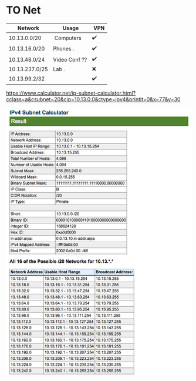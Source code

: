 # TO Net



| Network         | Usage             | VPN                |
|-----------------|-------------------|--------------------|
| 10.13.0.0/20    | Computers         | :heavy_check_mark: |
| 10.13.16.0/20   | Phones .          | :heavy_check_mark: |
| 10.13.48.0/24   | Video Conf ??     | :heavy_check_mark: |
| 10.13.237.0/25  | Lab .             | :x: |
| 10.13.99.2/32   |                   | :heavy_check_mark: |



https://www.calculator.net/ip-subnet-calculator.html?cclass=a&csubnet=20&cip=10.13.0.0&ctype=ipv4&printit=0&x=77&y=30

![image](images/TO-NET.png)

